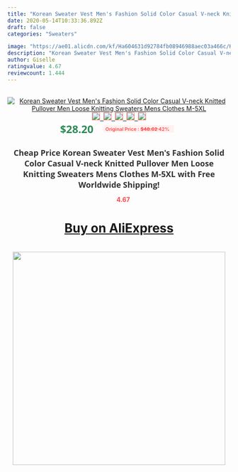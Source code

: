 ```yaml
---
title: "Korean Sweater Vest Men's Fashion Solid Color Casual V-neck Knitted Pullover Men Loose Knitting Sweaters Mens Clothes M-5XL"
date: 2020-05-14T10:33:36.892Z
draft: false
categories: "Sweaters"

image: "https://ae01.alicdn.com/kf/Ha604631d92784fb08946988aec03a466c/Korean-Sweater-Vest-Men-s-Fashion-Solid-Color-Casual-V-neck-Knitted-Pullover-Men-Loose-Knitting.jpg"
description: "Korean Sweater Vest Men's Fashion Solid Color Casual V-neck Knitted Pullover Men Loose Knitting Sweaters Mens Clothes M-5XL"
author: Giselle
ratingvalue: 4.67
reviewcount: 1.444
---
```

<br>
<div style="text-align: center;">
<a href="https://s.click.aliexpress.com/e/_9IR79x" target="_blank" rel="nofollow noopener noreferrer"><img alt="Korean Sweater Vest Men's Fashion Solid Color Casual V-neck Knitted Pullover Men Loose Knitting Sweaters Mens Clothes M-5XL" class="magnifier-image" src="https://ae01.alicdn.com/kf/Ha604631d92784fb08946988aec03a466c/Korean-Sweater-Vest-Men-s-Fashion-Solid-Color-Casual-V-neck-Knitted-Pullover-Men-Loose-Knitting.jpg_640x640.jpg">
<br>
<img style="border:1px solid salmon" src="https://ae01.alicdn.com/kf/Ha604631d92784fb08946988aec03a466c/Korean-Sweater-Vest-Men-s-Fashion-Solid-Color-Casual-V-neck-Knitted-Pullover-Men-Loose-Knitting.jpg_120x120.jpg">&nbsp;&nbsp;<img style="border:1px solid salmon" src="https://ae01.alicdn.com/kf/H812521842670483f9b6d73012954613d4/Korean-Sweater-Vest-Men-s-Fashion-Solid-Color-Casual-V-neck-Knitted-Pullover-Men-Loose-Knitting.jpg_120x120.jpg">&nbsp;&nbsp;<img style="border:1px solid salmon" src="https://ae01.alicdn.com/kf/H002edee5e3c343879e4ba0603bd43d754/Korean-Sweater-Vest-Men-s-Fashion-Solid-Color-Casual-V-neck-Knitted-Pullover-Men-Loose-Knitting.jpg_120x120.jpg">&nbsp;&nbsp;<img style="border:1px solid salmon" src="https://ae01.alicdn.com/kf/Hf065715e9199415ca7d3cd57a2b9c606N/Korean-Sweater-Vest-Men-s-Fashion-Solid-Color-Casual-V-neck-Knitted-Pullover-Men-Loose-Knitting.jpg_120x120.jpg">&nbsp;&nbsp;<img style="border:1px solid salmon" src="https://ae01.alicdn.com/kf/Hc6baa53155e3443ebdde2d4a33d9f575s/Korean-Sweater-Vest-Men-s-Fashion-Solid-Color-Casual-V-neck-Knitted-Pullover-Men-Loose-Knitting.jpg_120x120.jpg"></a></div><br0>
<div style="text-align: center;"><span style="background-color: white; border: 0px; box-sizing: border-box; color: seagreen; display: inline-block; font-family: &quot;open sans&quot; , &quot;arial&quot; , &quot;helvetica&quot; , sans-serif , &quot;heiti&quot;; font-size: 24px; font-stretch: inherit; font-weight: 700; line-height: inherit; margin: 0px 10px 0px 0px; padding: 0px; vertical-align: middle;">$28.20 </span>
<span style="background: rgb(255 , 241 , 241); border-radius: 3px; border: 0px; box-sizing: border-box; color: #ff4747; display: inline-block; font-family: inherit; font-size: 12px; font-stretch: inherit; font-style: inherit; font-variant: inherit; font-weight: 600; line-height: inherit; margin: 0px; padding: 2px 5px; transform: scale(0.9); vertical-align: middle;">Original Price : <b style="text-decoration: line-through;">$48.62 </b> 42%&nbsp;&nbsp;</span></div>
<h1 style="color: #333333; display: inline-block; font-family: &quot;open sans&quot; , &quot;arial&quot; , &quot;helvetica&quot; , sans-serif , &quot;heiti&quot;; font-size: 18px; font-stretch: inherit; font-weight: 700; text-align: center;">Cheap Price Korean Sweater Vest Men's Fashion Solid Color Casual V-neck Knitted Pullover Men Loose Knitting Sweaters Mens Clothes M-5XL with Free Worldwide Shipping!</h1>
<div style="color: #ff4747; text-align: center;">
<img src="https://4.bp.blogspot.com/-M0ZcTcb-5uY/XleCXlxnR4I/AAAAAAAAAEc/OrjgMkXV1oMQFaCRZj5HQwOCBcu3w1FegCPcBGAYYCw/s1600/star.png" style="height: 15px;">&nbsp;<b>4.67</b></div>
<div class="button_cont" align="center"><a class="buynow_a" href="https://s.click.aliexpress.com/e/_9IR79x" target="_blank" rel="nofollow noopener noreferrer"><H1>Buy on AliExpress</H1></a></div><br>
<div class="separator" style="clear: both; text-align: center;">
<img src="https://lh3.googleusercontent.com/-pTy5HemUv9M/XlePHvY0dAI/AAAAAAAAAE4/0nX5iRUoIWY8eMW9Dpxeirr157OZliDIgCLcBGAsYHQ/s1600/badge.gif" width="480">
</div>
